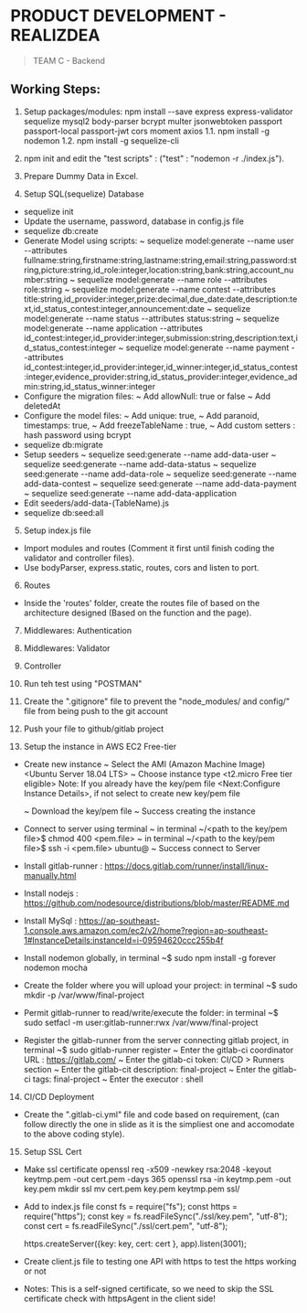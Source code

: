 # PRODUCT DEVELOPMENT - REALIZDEA
> TEAM C - Backend

## Working Steps:
1. Setup packages/modules: npm install --save express express-validator sequelize mysql2 body-parser bcrypt multer jsonwebtoken passport passport-local passport-jwt cors moment axios
1.1. npm install -g nodemon
1.2. npm install -g sequelize-cli

2. npm init and edit the "test scripts" : ("test" : "nodemon -r ./index.js").

3. Prepare Dummy Data in Excel.

4. Setup SQL(sequelize) Database
  - sequelize init
  - Update the username, password, database in config.js file
  - sequelize db:create
  - Generate Model using scripts:
    ~ sequelize model:generate --name user --attributes fullname:string,firstname:string,lastname:string,email:string,password:string,picture:string,id_role:integer,location:string,bank:string,account_number:string
    ~ sequelize model:generate --name role --attributes role:string
    ~ sequelize model:generate --name contest --attributes title:string,id_provider:integer,prize:decimal,due_date:date,description:text,id_status_contest:integer,announcement:date
    ~ sequelize model:generate --name status --attributes status:string
    ~ sequelize model:generate --name application --attributes id_contest:integer,id_provider:integer,submission:string,description:text,id_status_contest:integer
    ~ sequelize model:generate --name payment --attributes id_contest:integer,id_provider:integer,id_winner:integer,id_status_contest:integer,evidence_provider:string,id_status_provider:integer,evidence_admin:string,id_status_winner:integer
  - Configure the migration files:
    ~ Add allowNull: true or false
    ~ Add deletedAt
  - Configure the model files:
    ~ Add unique: true,
    ~ Add paranoid, timestamps: true,
    ~ Add freezeTableName : true,
    ~ Add custom setters : hash password using bcrypt
  - sequelize db:migrate
  - Setup seeders
    ~ sequelize seed:generate --name add-data-user
    ~ sequelize seed:generate --name add-data-status
    ~ sequelize seed:generate --name add-data-role
    ~ sequelize seed:generate --name add-data-contest
    ~ sequelize seed:generate --name add-data-payment
    ~ sequelize seed:generate --name add-data-application
  - Edit seeders/add-data-(TableName).js
  - sequelize db:seed:all

5. Setup index.js file
  - Import modules and routes (Comment it first until finish coding the validator and controller files).
  - Use bodyParser, express.static, routes, cors and listen to port.

6. Routes
  - Inside the 'routes' folder, create the routes file of based on the architecture designed (Based on the function and the page).

7. Middlewares: Authentication

8. Middlewares: Validator

9. Controller

10. Run teh test using "POSTMAN"

11. Create the ".gitignore" file to prevent the "node_modules/ and config/" file from being push to the git account

12. Push your file to github/gitlab project

13. Setup the instance in AWS EC2 Free-tier
- Create new instance <Launch instaces>
  ~ Select the AMI (Amazon Machine Image) <Ubuntu Server 18.04 LTS>
  ~ Choose instance type <t2.micro Free tier eligible>
  Note: If you already have the key/pem file <Next:Configure Instance Details>, if not select <Review and Launch> to create new key/pem file

  ~ Download the key/pem file
  ~ Success creating the instance

- Connect to server using terminal
  ~ in terminal ~/<path to the key/pem file>$ chmod 400 <pem.file>
  ~ in terminal ~/<path to the key/pem file>$ ssh -i <pem.file> ubuntu@<Public IPv4 address or DNS>
  ~ Success connect to Server

- Install gitlab-runner : https://docs.gitlab.com/runner/install/linux-manually.html

- Install nodejs : https://github.com/nodesource/distributions/blob/master/README.md

- Install MySql : https://ap-southeast-1.console.aws.amazon.com/ec2/v2/home?region=ap-southeast-1#InstanceDetails:instanceId=i-09594620ccc255b4f

- Install nodemon globally, in terminal ~$ sudo npm install -g forever nodemon mocha

- Create the folder where you will upload your project: in terminal ~$ sudo mkdir -p /var/www/final-project

- Permit gitlab-runner to read/write/execute the folder:
in terminal ~$ sudo setfacl -m user:gitlab-runner:rwx /var/www/final-project

- Register the gitlab-runner from the server connecting gitlab project, in terminal ~$ sudo gitlab-runner register
  ~ Enter the gitlab-ci coordinator URL : https://gitlab.com/
  ~ Enter the gitlab-ci token: <in your gitlab project Settings > CI/CD > Runners section
  ~ Enter the gitlab-cit description: final-project
  ~ Enter the gitlab-ci tags: final-project
  ~ Enter the executor : shell

14. CI/CD Deployment
- Create the ".gitlab-ci.yml" file and code based on requirement, (can follow directly the one in slide as it is the simpliest one and accomodate to the above coding style).

15. Setup SSL Cert
- Make ssl certificate
    openssl req -x509 -newkey rsa:2048 -keyout keytmp.pem -out cert.pem -days 365
    openssl rsa -in keytmp.pem -out key.pem
    mkdir ssl
    mv cert.pem key.pem keytmp.pem ssl/

- Add to index.js file
    const fs = require("fs");
    const https = require("https");
    const key = fs.readFileSync("./ssl/key.pem", "utf-8");
    const cert = fs.readFileSync("./ssl/cert.pem", "utf-8");

    https.createServer({key: key, cert: cert }, app).listen(3001);

- Create client.js file to testing one API with https to test the https working or not
- Notes: This is a self-signed certificate, so we need to skip the SSL certificate check with httpsAgent in the client side!
